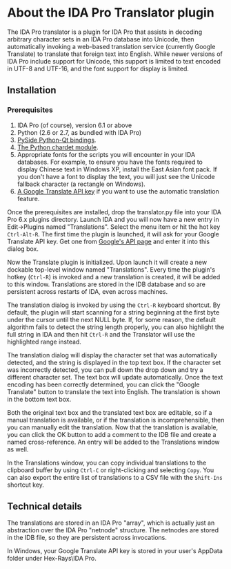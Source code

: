 # About the IDA Pro Translator plugin

The IDA Pro translator is a plugin for IDA Pro that assists in decoding arbitrary character sets in an IDA Pro database into Unicode, then automatically invoking a web-based translation service (currently Google Translate) to translate that foreign text into English. While newer versions of IDA Pro include support for Unicode, this support is limited to text encoded in UTF-8 and UTF-16, and the font support for display is limited.

## Installation

### Prerequisites

1. IDA Pro (of course), version 6.1 or above
2. Python (2.6 or 2.7, as bundled with IDA Pro)
3. [PySide Python-Qt bindings](https://www.hex-rays.com/products/ida/support/download.shtml).
4. [The Python chardet module](http://pypi.python.org/pypi/chardet).
5. Appropriate fonts for the scripts you will encounter in your IDA databases. For example, to ensure you have the fonts required to display Chinese text in Windows XP, install the East Asian font pack. If you don't have a font to display the text, you will just see the Unicode fallback character (a rectangle on Windows).
6. [A Google Translate API key](https://code.google.com/apis/console/b/0/) if you want to use the automatic translation feature.

Once the prerequisites are installed, drop the translator.py file into your IDA Pro 6.x plugins directory. Launch IDA and you will now have a new entry in Edit->Plugins named "Translations". Select the menu item or hit the hot key `Ctrl-Alt-R`. The first time the plugin is launched, it will ask for your Google Translate API key. Get one from [Google's API page](https://code.google.com/apis/console/b/0/) and enter it into this dialog box.

Now the Translate plugin is initialized. Upon launch it will create a new dockable top-level window named "Translations". Every time the plugin's hotkey (`Ctrl-R`) is invoked and a new translation is created, it will be added to this window. Translations are stored in the IDB database and so are persistent across restarts of IDA, even across machines.

The translation dialog is invoked by using the `Ctrl-R` keyboard shortcut. By default, the plugin will start scanning for a string beginning at the first byte under the cursor until the next NULL byte. If, for some reason, the default algorithm fails to detect the string length properly, you can also highlight the full string in IDA and then hit `Ctrl-R` and the Translator will use the highlighted range instead.

The translation dialog will display the character set that was automatically detected, and the string is displayed in the top text box. If the character set was incorrectly detected, you can pull down the drop down and try a different character set. The text box will update automatically. Once the text encoding has been correctly determined, you can click the "Google Translate" button to translate the text into English. The translation is shown in the bottom text box.

Both the original text box and the translated text box are editable, so if a manual translation is available, or if the translation is incomprehensible, then you can manually edit the translation. Now that the translation is available, you can click the OK button to add a comment to the IDB file and create a named cross-reference. An entry will be added to the Translations window as well.

In the Translations window, you can copy individual translations to the clipboard buffer by using `Ctrl-C` or right-clicking and selecting `Copy`. You can also export the entire list of translations to a CSV file with the `Shift-Ins` shortcut key.

## Technical details

The translations are stored in an IDA Pro "array", which is actually just an abstraction over the IDA Pro "netnode" structure. The netnodes are stored in the IDB file, so they are persistent across invocations.

In Windows, your Google Translate API key is stored in your user's AppData folder under Hex-Rays\IDA Pro.
